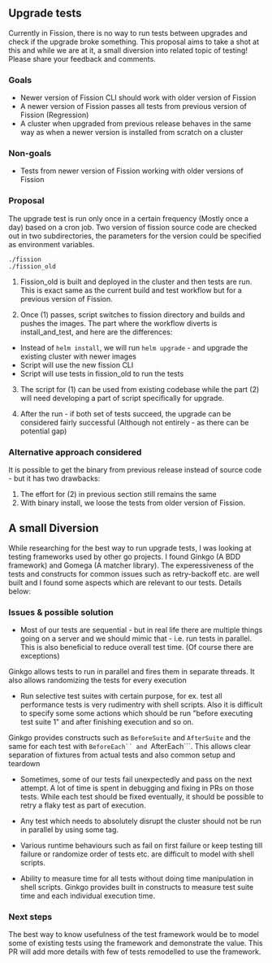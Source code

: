 ## Upgrade tests

Currently in Fission, there is no way to run tests between upgrades and check if the upgrade broke something. This proposal aims to take a shot at this and while we are at it, a small diversion into related topic of testing! Please share your feedback and comments.

### Goals
- Newer version of Fission CLI should work with older version of Fission
- A newer version of Fission passes all tests from previous version of Fission (Regression)
- A cluster when upgraded from previous release behaves in the same way as when a newer version is installed from scratch on a cluster

### Non-goals
- Tests from newer version of Fission working with older versions of Fission

### Proposal

The upgrade test is run only once in a certain frequency (Mostly once a day) based on a cron job. Two version of fission source code are checked out in two subdirectories, the parameters for the version could be specified as environment variables.

```
./fission
./fission_old
```

1. Fission_old is built and deployed in the cluster and then tests are run. This is exact same as the current build and test workflow but for a previous version of Fission.

2. Once (1) passes, script switches to fission directory and builds and pushes the images. The part where the workflow diverts is install_and_test, and here are the differences:

- Instead of ```helm install```, we will run ```helm upgrade``` - and upgrade the existing cluster with newer images
- Script will use the new fission CLI
- Script will use tests in fission_old to run the tests

3. The script for (1) can be used from existing codebase while the part (2) will need developing a part of script specifically for upgrade.

4. After the run - if both set of tests succeed, the upgrade can be considered fairly successful (Although not entirely - as there can be potential gap)

### Alternative approach considered

It is possible to get the binary from previous release instead of source code - but it has two drawbacks:

1. The effort for (2) in previous section still remains the same
2. With binary install, we loose the tests from older version of Fission.

## A small Diversion

While researching for the best way to run upgrade tests, I was looking at testing frameworks used by other go projects. I found Ginkgo (A BDD framework) and Gomega  (A matcher library). The experessiveness of the tests and constructs for common issues such as retry-backoff etc. are well built and I found some aspects which are relevant to our tests. Details below:

### Issues & possible solution

- Most of our tests are sequential - but in real life there are multiple things going on a server and we should mimic that - i.e. run tests in parallel. This is also beneficial to reduce overall test time. (Of course there are exceptions)

Ginkgo allows tests to run in parallel and fires them in separate threads. It also allows randomizing the tests for every execution


- Run selective test suites with certain purpose, for ex. test all performance tests is very rudimentry  with shell scripts. Also it is difficult to specify some some actions which should be run "before executing test suite 1" and after finishing execution and so on.

Ginkgo provides constructs such as ```BeforeSuite``` and ```AfterSuite``` and the same for each test with ```BeforeEach`` and ```AfterEach```. This allows clear separation of fixtures from actual tests and also common setup and teardown

- Sometimes, some of our tests fail unexpectedly and pass on the next attempt. A lot of time is spent in debugging and fixing in PRs on those tests. While each test should be fixed eventually, it should be possible to retry a flaky test as part of execution.

- Any test which needs to absolutely disrupt the cluster should not be run in parallel by using some tag.

- Various runtime behaviours such as fail on first failure or keep testing till failure or randomize order of tests etc. are difficult to model with shell scripts.

- Ability to measure time for all tests without doing time manipulation in shell scripts. Ginkgo provides built in constructs to measure test suite time and each individual execution time.

### Next steps

The best way to know usefulness of the test framework would be to model some of existing tests using the framework and demonstrate the value. This PR will add more details with few of tests remodelled to use the framework.
